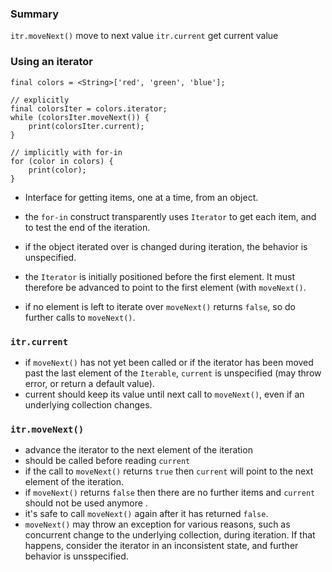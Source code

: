 ### Summary
`itr.moveNext()` move to next value
`itr.current` get current value

### Using an iterator

    final colors = <String>['red', 'green', 'blue'];
    
    // explicitly
    final colorsIter = colors.iterator;
    while (colorsIter.moveNext()) {
        print(colorsIter.current);
    }

    // implicitly with for-in
    for (color in colors) { 
        print(color);
    }


- Interface for getting items, one at a time, from an object.

- the `for-in` construct transparently uses `Iterator` to get each item, and to test the end of the iteration.

- if the object iterated over is changed during iteration, the behavior is unspecified.

- the `Iterator` is initially positioned before the first element. It must therefore be advanced to point to the first element (with `moveNext()`.

- if no element is left to iterate over `moveNext()` returns `false`, so do further calls to `moveNext()`.


### `itr.current`
- if `moveNext()` has not yet been called or if the iterator has been moved past the last element of the `Iterable`, `current` is unspecified (may throw error, or return a default value).
- current should keep its value until next call to `moveNext()`, even if an underlying collection changes.

### `itr.moveNext()`
- advance the iterator to the next element of the iteration
- should be called before reading `current`
- if the call to `moveNext()` returns `true` then `current` will point to the next element of the iteration. 
- if `moveNext()` returns `false` then there are no further items and `current` should not be used anymore .
- it's safe to call `moveNext()` again after it has returned `false`.
- `moveNext()` may throw an exception for various reasons, such as concurrent change to the underlying collection, during iteration. If that happens, consider the iterator in an inconsistent state, and further behavior is unsspecified.
